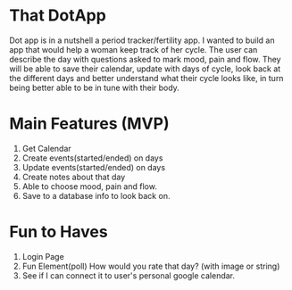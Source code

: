 
# That DotApp
Dot app is in a nutshell a period tracker/fertility app. I wanted to build an app that would help a woman keep track of her
cycle. The user can describe the day with questions asked to mark mood, pain and flow. They will be able to 
save their calendar, update with days of cycle, look back at the different days and better understand what their cycle looks like, in turn 
being better able to be in tune with their body.

# Main Features (MVP)

1. Get Calendar
2. Create events(started/ended) on days
3. Update events(started/ended) on days
4. Create notes about that day
5. Able to choose mood, pain and flow.
6. Save to a database info to look back on.

# Fun to Haves
1. Login Page
2. Fun Element(poll) How would you rate that day? (with image or string)
3. See if I can connect it to user's personal google calendar.
